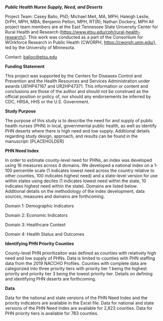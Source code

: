 ***Public Health Nurse Supply, Need, and Deserts***

Project Team: Casey Balio, PhD; Michael Meit, MA, MPH; Haleigh Leslie, DrPH, MPH, MBA; Benjamin Pelton, MPH, RT(R); Nathan Dockery, MPH
All project team members are at the East Tennessee State University Center for Rural Health and Research (https://www.etsu.edu/cph/rural-health-research/). This work was conducted as a part of the Consortium for WOrkforce Research in Public Health (CWORPH, https://cworph.umn.edu/), led by the University of Minnesota.

Contact: balioc@etsu.edu

**Funding Statement**

This project was supported by the Centers for Diseases Control and Prevention and the Health Resources and Services Administration under awards U81HP47167 and UR2HP47371. ​​This information or content and conclusions are those of the author and should not be construed as the official position or policy of, nor should any endorsements be inferred by CDC, HRSA, HHS or the U.S. Government.​

**Study Purpose**

The purpose of this study is to describe the need for and supply of public health nurses (PHN) in local, governmental public health, as well as identify PHN deserts where there is high need and low supply. Additional details regarding study design, approach, and results can be found in the manuscript: [PLACEHOLDER]

**PHN Need Index**

In order to estimate county-level need for PHNs, an index was developed using 16 measures across 4 domains. We developed a national index on a 1-100 percentile scale (1 indicates lowest need across the country relative to other counties, 100 indicates highest need) and a state-level version for use within states using deciles (1 indicates lowest need within the state, 10 indicates highest need within the state). Domains are listed below. Additional details on the methodology of the index development, data sources, measures and domains are forthcoming. 

Domain 1: Demographic Indicators

Domain 2: Economic Indicators

Domain 3: Healthcare Context

Domain 4: Health Status and Outcomes

**Identifying PHN Priority Counties**

County-level PHN prioritizaiton was defined as counties with relatively high need and low supply of PHNs. Data is limited to counties with PHN staffing data from the 2019 NACCHO Profiles. Counties with complete data are categorized into three priority tiers with priority tier 1 being the highest priority and priority tier 3 being the lowest priority tier. Details on defining and identifying PHN deserts are forthcoming. 

**Data**

Data for the national and state versions of the PHN Need Index and the priority indicators are available in the Excel file. Data for national and state versions of the PHN Need Index are available for 2,823 counties. Data for PHN priority tiers is available for 783 counties. 
